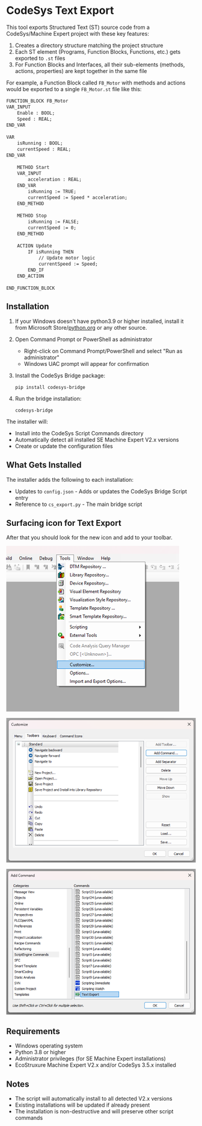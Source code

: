 # CodeSys Text Export

This tool exports Structured Text (ST) source code from a CodeSys/Machine Expert project with these key features:

1. Creates a directory structure matching the project structure
2. Each ST element (Programs, Function Blocks, Functions, etc.) gets exported to `.st` files
3. For Function Blocks and Interfaces, all their sub-elements (methods, actions, properties) are kept together in the same file

For example, a Function Block called `FB_Motor` with methods and actions would be exported to a single `FB_Motor.st` file like this:

```
FUNCTION_BLOCK FB_Motor
VAR_INPUT
    Enable : BOOL;
    Speed : REAL;
END_VAR

VAR
    isRunning : BOOL;
    currentSpeed : REAL;
END_VAR

    METHOD Start
    VAR_INPUT
        acceleration : REAL;
    END_VAR
        isRunning := TRUE;
        currentSpeed := Speed * acceleration;
    END_METHOD

    METHOD Stop
        isRunning := FALSE;
        currentSpeed := 0;
    END_METHOD

    ACTION Update
        IF isRunning THEN
            // Update motor logic
            currentSpeed := Speed;
        END_IF
    END_ACTION

END_FUNCTION_BLOCK
```

## Installation

1. If your Windows doesn't have python3.9 or higher installed, install it from Microsoft Store/[python.org](https://python.org) or any other source.

2. Open Command Prompt or PowerShell as administrator
   - Right-click on Command Prompt/PowerShell and select "Run as administrator"
   - Windows UAC prompt will appear for confirmation

3. Install the CodeSys Bridge package:
   ```
   pip install codesys-bridge
   ```

4. Run the bridge installation:
   ```
   codesys-bridge
   ```

The installer will:
- Install into the CodeSys Script Commands directory
- Automatically detect all installed SE Machine Expert V2.x versions
- Create or update the configuration files

## What Gets Installed

The installer adds the following to each installation:
- Updates to `config.json` - Adds or updates the CodeSys Bridge Script entry
- Reference to `cs_export.py` - The main bridge script


## Surfacing icon for Text Export
After that you should look for the new icon and add to your toolbar.

![image](pngs/step1.png)

![image](pngs/step2.png)

![image](pngs/step3.png)




## Requirements

- Windows operating system
- Python 3.8 or higher
- Administrator privileges (for SE Machine Expert installations)
- EcoStruxure Machine Expert V2.x and/or CodeSys 3.5.x installed

## Notes

- The script will automatically install to all detected V2.x versions
- Existing installations will be updated if already present
- The installation is non-destructive and will preserve other script commands
